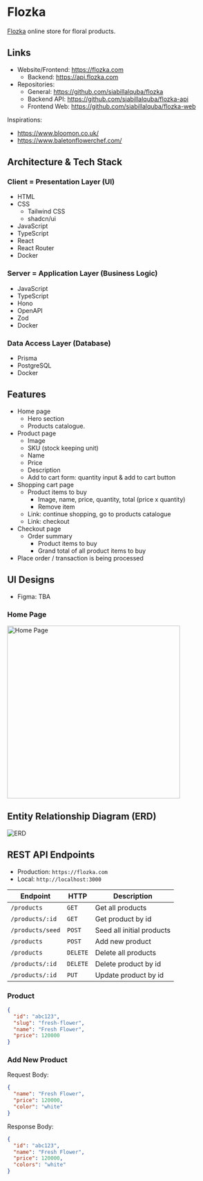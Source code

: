 # Flozka

[Flozka](https://flozka.com) online store for floral products.

## Links

- Website/Frontend: <https://flozka.com>
  - Backend: <https://api.flozka.com>
- Repositories:
  - General: <https://github.com/siabillalquba/flozka>
  - Backend API: <https://github.com/siabillalquba/flozka-api>
  - Frontend Web: <https://github.com/siabillalquba/flozka-web>

Inspirations:

- <https://www.bloomon.co.uk/>
- <https://www.baletonflowerchef.com/>

## Architecture & Tech Stack

### Client = Presentation Layer (UI)

- HTML
- CSS
  - Tailwind CSS
  - shadcn/ui
- JavaScript
- TypeScript
- React
- React Router
- Docker

### Server = Application Layer (Business Logic)

- JavaScript
- TypeScript
- Hono
- OpenAPI
- Zod
- Docker

### Data Access Layer (Database)

- Prisma
- PostgreSQL
- Docker

## Features

- Home page
  - Hero section
  - Products catalogue.
- Product page
  - Image
  - SKU (stock keeping unit)
  - Name
  - Price
  - Description
  - Add to cart form: quantity input & add to cart button
- Shopping cart page
  - Product items to buy
    - Image, name, price, quantity, total (price x quantity)
    - Remove item
  - Link: continue shopping, go to products catalogue
  - Link: checkout
- Checkout page
  - Order summary
    - Product items to buy
    - Grand total of all product items to buy
- Place order / transaction is being processed

## UI Designs

- Figma: TBA

### Home Page

<img alt="Home Page" src="./designs/home.jpg" width="400" />

## Entity Relationship Diagram (ERD)

![ERD](./diagrams/erd.svg)

## REST API Endpoints

- Production: `https://flozka.com`
- Local: `http://localhost:3000`

| Endpoint         | HTTP     | Description               |
| ---------------- | -------- | ------------------------- |
| `/products`      | `GET`    | Get all products          |
| `/products/:id`  | `GET`    | Get product by id         |
| `/products/seed` | `POST`   | Seed all initial products |
| `/products`      | `POST`   | Add new product           |
| `/products`      | `DELETE` | Delete all products       |
| `/products/:id`  | `DELETE` | Delete product by id      |
| `/products/:id`  | `PUT`    | Update product by id      |

### Product

```json
{
  "id": "abc123",
  "slug": "fresh-flower",
  "name": "Fresh Flower",
  "price": 120000
}
```

### Add New Product

Request Body:

```json
{
  "name": "Fresh Flower",
  "price": 120000,
  "color": "white"
}
```

Response Body:

```json
{
  "id": "abc123",
  "name": "Fresh Flower",
  "price": 120000,
  "colors": "white"
}
```
